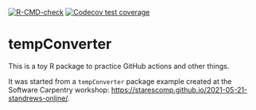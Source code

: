 [![R-CMD-check](https://github.com/alex-konovalov/tempConverter/actions/workflows/check-standard.yaml/badge.svg)](https://github.com/alex-konovalov/tempConverter/actions/workflows/check-standard.yaml)
[![Codecov test coverage](https://codecov.io/gh/alex-konovalov/tempConverter/branch/master/graph/badge.svg)](https://codecov.io/gh/alex-konovalov/tempConverter?branch=master)

# tempConverter

This is a toy R package to practice GitHub actions and other things.

It was started from a `tempConverter` package example created at the Software 
Carpentry workshop: https://starescomp.github.io/2021-05-21-standrews-online/.
